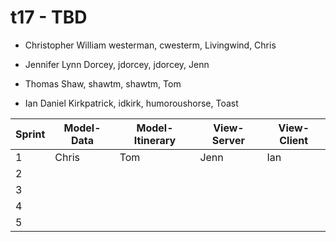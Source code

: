 # t17 - TBD

* Christopher William westerman, cwesterm, Livingwind, Chris

* Jennifer Lynn Dorcey, jdorcey, jdorcey, Jenn

* Thomas Shaw, shawtm, shawtm, Tom

* Ian Daniel Kirkpatrick, idkirk, humoroushorse, Toast

|Sprint| Model-Data | Model-Itinerary | View-Server | View-Client |
|------|------------|-----------------|-------------|-------------|
|1| Chris | Tom | Jenn | Ian
|2|
|3|
|4|
|5|

